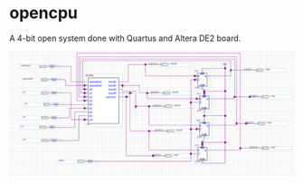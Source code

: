 # opencpu
A 4-bit open system done with Quartus and Altera DE2 board.

![](https://raw.githubusercontent.com/montao/opencpu/master/4-bit.png)
